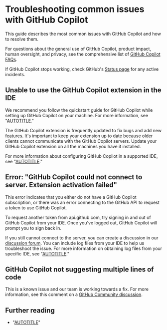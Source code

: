 # Troubleshooting common issues with GitHub Copilot

This guide describes the most common issues with GitHub Copilot and how to resolve them.

For questions about the general use of GitHub Copilot, product impact, human oversight, and privacy, see the comprehensive list of [GitHub Copilot FAQs](https://github.com/features/copilot#:~:text=Frequently%20asked%C2%A0questions).

If GitHub Copilot stops working, check GitHub's [Status page](https://githubstatus.com) for any active incidents.

## Unable to use the GitHub Copilot extension in the IDE

We recommend you follow the quickstart guide for GitHub Copilot while setting up GitHub Copilot on your machine. For more information, see "[AUTOTITLE](/copilot/quickstart)."

The GitHub Copilot extension is frequently updated to fix bugs and add new features. It's important to keep your extension up to date because older clients cannot communicate with the GitHub Copilot servers. Update your GitHub Copilot extension on all the machines you have it installed.

For more information about configuring GitHub Copilot in a supported IDE, see "[AUTOTITLE](/copilot/configuring-github-copilot/configuring-github-copilot-in-your-environment)."

## Error: "GitHub Copilot could not connect to server. Extension activation failed"

This error indicates that you either do not have a GitHub Copilot subscription, or there was an error connecting to the GitHub API to request a token to use GitHub Copilot.

To request another token from api.github.com, try signing in and out of GitHub Copilot from your IDE. Once you've logged out, GitHub Copilot will prompt you to sign back in.

If you still cannot connect to the server, you can create a discussion in our [discussion forum](https://github.com/orgs/community/discussions/categories/copilot). You can include log files from your IDE to help us troubleshoot the issue. For more information on obtaining log files from your specific IDE, see "[AUTOTITLE](/copilot/troubleshooting-github-copilot/viewing-logs-for-github-copilot-in-your-environment)."

## GitHub Copilot not suggesting multiple lines of code

This is a known issue and our team is working towards a fix. For more information, see this comment on a [GitHub Community discussion](https://github.com/orgs/community/discussions/40522#discussioncomment-4701470).

## Further reading

- "[AUTOTITLE](/free-pro-team@latest/site-policy/other-site-policies/github-and-trade-controls)"
